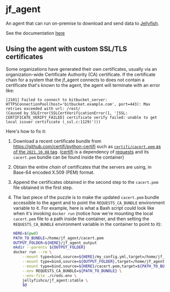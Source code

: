 # jf_agent

An agent that can run on-premise to download and send data to [Jellyfish](https://jellyfish.co/).

See the documentation [here](https://jf-public.s3.amazonaws.com/Jellyfish+Agent+Guide.pdf)

## Using the agent with custom SSL/TLS certificates

Some organizations have generated their own certificates, usually via an organization-wide Certificate Authority (CA) certificate. If the certificate chain for a system that the jf_agent connects to does not contain a certificate that's known to the agent, the agent will terminate with an error like:

```text
[2101] Failed to connect to bitbucket_server:
HTTPSConnectionPool(host='bitbucket.example.com', port=443): Max retries exceeded with url: /rest/
(Caused by SSLError(SSLCertVerificationError(1, '[SSL: CERTIFICATE_VERIFY_FAILED] certificate verify failed: unable to get local issuer certificate (_ssl.c:1129)')))
```

Here's how to fix it:

1. Download a recent certificate bundle from <https://github.com/certifi/python-certifi> such as [`certifi/cacert.pem` as of the `2021.10.08` tag](https://github.com/certifi/python-certifi/blob/2021.10.08/certifi/cacert.pem). ([certifi](https://pypi.org/project/certifi/) is a dependency of [requests](https://pypi.org/project/requests/) and its `cacert.pem` bundle can be found inside the container)
2. Obtain the entire _chain_ of certificates that the servers are using, in Base-64 encoded X.509 (PEM) format.
3. Append the certificates obtained in the second step to the `cacert.pem` file obtained in the first step.
4. The last piece of the puzzle is to make the updated `cacert.pem` bundle accessible to the agent and to point the `REQUESTS_CA_BUNDLE` environment variable to it.  For example, here is what a Bash script could look like when it's invoking `docker run` (notice how we're mounting the local `cacert.pem` file to a path inside the container, and then setting the `REQUESTS_CA_BUNDLE` environment variable in the container to point to it):

    ```bash
    HERE=$(pwd)
    PATH_TO_BUNDLE=/home/jf_agent/cacert.pem
    OUTPUT_FOLDER=${HERE}/jf_agent_output
    mkdir --parents ${OUTPUT_FOLDER}
    docker run --rm \
        --mount type=bind,source=${HERE}/my_config.yml,target=/home/jf_agent/config.yml \
        --mount type=bind,source=${OUTPUT_FOLDER},target=/home/jf_agent/output \
        --mount type=bind,source=${HERE}/cacert.pem,target=${PATH_TO_BUNDLE} \
        --env REQUESTS_CA_BUNDLE=${PATH_TO_BUNDLE} \
        --env-file ./creds.env \
        jellyfishco/jf_agent:stable \
        $@
    ```

